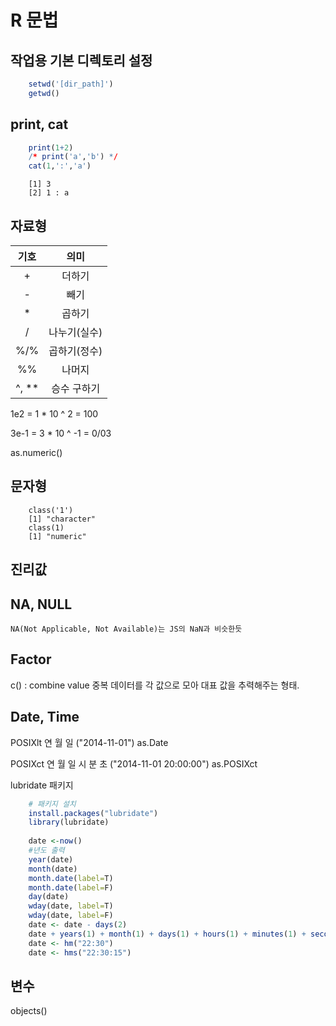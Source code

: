 # R 문법

## 작업용 기본 디렉토리 설정
```R
    setwd('[dir_path]')
    getwd()
```

## print, cat
```R
    print(1+2)
    /* print('a','b') */
    cat(1,':','a')
```

```
    [1] 3
    [2] 1 : a
```

## 자료형

|  <center>기호</center> |  <center>의미</center> |
|:-----:|:-------:|
| +     | 더하기        |
| -     |  빼기         |
| *     |  곱하기       |
| /     |  나누기(실수) |
| %/%   |  곱하기(정수) |
| %%    |  나머지       |
| ^, ** |  승수 구하기  |

1e2 = 1 * 10 ^ 2 = 100

3e-1 = 3 * 10 ^ -1 = 0/03

as.numeric()

## 문자형
```
    class('1')
    [1] "character"
    class(1)
    [1] "numeric"
``` 

## 진리값

## NA, NULL
    
    NA(Not Applicable, Not Available)는 JS의 NaN과 비슷한듯

## Factor
c() : combine value
중복 데이터를 각 값으로 모아 대표 값을 추력해주는 형태.

## Date, Time
POSIXlt
    연 월 일
    ("2014-11-01")
    as.Date

POSIXct
    연 월 일 시 분 초
    ("2014-11-01 20:00:00")
    as.POSIXct

lubridate 패키지
```R
    # 패키지 설치
    install.packages("lubridate")
    library(lubridate)
    
    date <-now()
    #년도 출력
    year(date)
    month(date)
    month.date(label=T)
    month.date(label=F)
    day(date)
    wday(date, label=T)
    wday(date, label=F)
    date <- date - days(2)
    date + years(1) + month(1) + days(1) + hours(1) + minutes(1) + seconds(1)
    date <- hm("22:30")
    date <- hms("22:30:15")
```

## 변수 
objects()